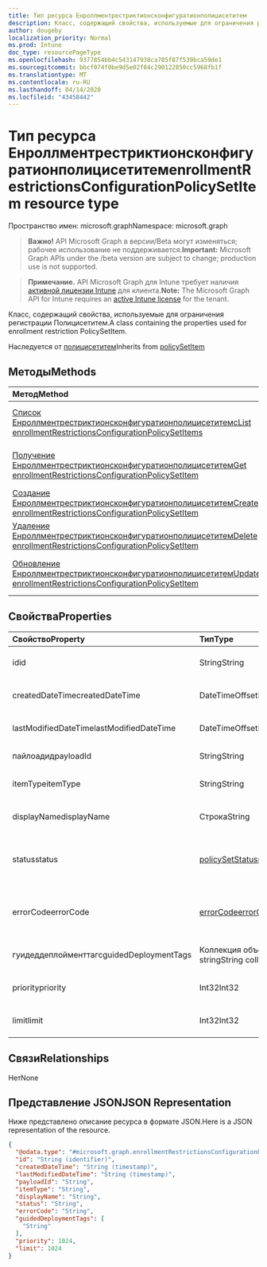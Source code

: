 ```yaml
---
title: Тип ресурса Енроллментрестриктионсконфигуратионполицисетитем
description: Класс, содержащий свойства, используемые для ограничения регистрации Полицисетитем.
author: dougeby
localization_priority: Normal
ms.prod: Intune
doc_type: resourcePageType
ms.openlocfilehash: 9377854bb4c543147938ca785f87f539bca59de1
ms.sourcegitcommit: bbcf074f0be9d5e02f84c290122850cc5968fb1f
ms.translationtype: MT
ms.contentlocale: ru-RU
ms.lasthandoff: 04/14/2020
ms.locfileid: "43458442"
---
```

# <a name="enrollmentrestrictionsconfigurationpolicysetitem-resource-type"></a><span data-ttu-id="a2bf5-103">Тип ресурса Енроллментрестриктионсконфигуратионполицисетитем</span><span class="sxs-lookup"><span data-stu-id="a2bf5-103">enrollmentRestrictionsConfigurationPolicySetItem resource type</span></span>

<span data-ttu-id="a2bf5-104">Пространство имен: microsoft.graph</span><span class="sxs-lookup"><span data-stu-id="a2bf5-104">Namespace: microsoft.graph</span></span>

> <span data-ttu-id="a2bf5-105">**Важно!** API Microsoft Graph в версии/Beta могут изменяться; рабочее использование не поддерживается.</span><span class="sxs-lookup"><span data-stu-id="a2bf5-105">**Important:** Microsoft Graph APIs under the /beta version are subject to change; production use is not supported.</span></span>

> <span data-ttu-id="a2bf5-106">**Примечание.** API Microsoft Graph для Intune требует наличия [активной лицензии Intune](https://go.microsoft.com/fwlink/?linkid=839381) для клиента.</span><span class="sxs-lookup"><span data-stu-id="a2bf5-106">**Note:** The Microsoft Graph API for Intune requires an [active Intune license](https://go.microsoft.com/fwlink/?linkid=839381) for the tenant.</span></span>

<span data-ttu-id="a2bf5-107">Класс, содержащий свойства, используемые для ограничения регистрации Полицисетитем.</span><span class="sxs-lookup"><span data-stu-id="a2bf5-107">A class containing the properties used for enrollment restriction PolicySetItem.</span></span>


<span data-ttu-id="a2bf5-108">Наследуется от [полицисетитем](../resources/intune-policyset-policysetitem.md)</span><span class="sxs-lookup"><span data-stu-id="a2bf5-108">Inherits from [policySetItem](../resources/intune-policyset-policysetitem.md)</span></span>

## <a name="methods"></a><span data-ttu-id="a2bf5-109">Методы</span><span class="sxs-lookup"><span data-stu-id="a2bf5-109">Methods</span></span>
|<span data-ttu-id="a2bf5-110">Метод</span><span class="sxs-lookup"><span data-stu-id="a2bf5-110">Method</span></span>|<span data-ttu-id="a2bf5-111">Возвращаемый тип</span><span class="sxs-lookup"><span data-stu-id="a2bf5-111">Return Type</span></span>|<span data-ttu-id="a2bf5-112">Описание</span><span class="sxs-lookup"><span data-stu-id="a2bf5-112">Description</span></span>|
|:---|:---|:---|
|[<span data-ttu-id="a2bf5-113">Список Енроллментрестриктионсконфигуратионполицисетитемс</span><span class="sxs-lookup"><span data-stu-id="a2bf5-113">List enrollmentRestrictionsConfigurationPolicySetItems</span></span>](../api/intune-policyset-enrollmentrestrictionsconfigurationpolicysetitem-list.md)|<span data-ttu-id="a2bf5-114">Коллекция [енроллментрестриктионсконфигуратионполицисетитем](../resources/intune-policyset-enrollmentrestrictionsconfigurationpolicysetitem.md)</span><span class="sxs-lookup"><span data-stu-id="a2bf5-114">[enrollmentRestrictionsConfigurationPolicySetItem](../resources/intune-policyset-enrollmentrestrictionsconfigurationpolicysetitem.md) collection</span></span>|<span data-ttu-id="a2bf5-115">Список свойств и связей объектов [енроллментрестриктионсконфигуратионполицисетитем](../resources/intune-policyset-enrollmentrestrictionsconfigurationpolicysetitem.md) .</span><span class="sxs-lookup"><span data-stu-id="a2bf5-115">List properties and relationships of the [enrollmentRestrictionsConfigurationPolicySetItem](../resources/intune-policyset-enrollmentrestrictionsconfigurationpolicysetitem.md) objects.</span></span>|
|[<span data-ttu-id="a2bf5-116">Получение Енроллментрестриктионсконфигуратионполицисетитем</span><span class="sxs-lookup"><span data-stu-id="a2bf5-116">Get enrollmentRestrictionsConfigurationPolicySetItem</span></span>](../api/intune-policyset-enrollmentrestrictionsconfigurationpolicysetitem-get.md)|[<span data-ttu-id="a2bf5-117">enrollmentRestrictionsConfigurationPolicySetItem</span><span class="sxs-lookup"><span data-stu-id="a2bf5-117">enrollmentRestrictionsConfigurationPolicySetItem</span></span>](../resources/intune-policyset-enrollmentrestrictionsconfigurationpolicysetitem.md)|<span data-ttu-id="a2bf5-118">Чтение свойств и связей объекта [енроллментрестриктионсконфигуратионполицисетитем](../resources/intune-policyset-enrollmentrestrictionsconfigurationpolicysetitem.md) .</span><span class="sxs-lookup"><span data-stu-id="a2bf5-118">Read properties and relationships of the [enrollmentRestrictionsConfigurationPolicySetItem](../resources/intune-policyset-enrollmentrestrictionsconfigurationpolicysetitem.md) object.</span></span>|
|[<span data-ttu-id="a2bf5-119">Создание Енроллментрестриктионсконфигуратионполицисетитем</span><span class="sxs-lookup"><span data-stu-id="a2bf5-119">Create enrollmentRestrictionsConfigurationPolicySetItem</span></span>](../api/intune-policyset-enrollmentrestrictionsconfigurationpolicysetitem-create.md)|[<span data-ttu-id="a2bf5-120">enrollmentRestrictionsConfigurationPolicySetItem</span><span class="sxs-lookup"><span data-stu-id="a2bf5-120">enrollmentRestrictionsConfigurationPolicySetItem</span></span>](../resources/intune-policyset-enrollmentrestrictionsconfigurationpolicysetitem.md)|<span data-ttu-id="a2bf5-121">Создание нового объекта [енроллментрестриктионсконфигуратионполицисетитем](../resources/intune-policyset-enrollmentrestrictionsconfigurationpolicysetitem.md) .</span><span class="sxs-lookup"><span data-stu-id="a2bf5-121">Create a new [enrollmentRestrictionsConfigurationPolicySetItem](../resources/intune-policyset-enrollmentrestrictionsconfigurationpolicysetitem.md) object.</span></span>|
|[<span data-ttu-id="a2bf5-122">Удаление Енроллментрестриктионсконфигуратионполицисетитем</span><span class="sxs-lookup"><span data-stu-id="a2bf5-122">Delete enrollmentRestrictionsConfigurationPolicySetItem</span></span>](../api/intune-policyset-enrollmentrestrictionsconfigurationpolicysetitem-delete.md)|<span data-ttu-id="a2bf5-123">Нет</span><span class="sxs-lookup"><span data-stu-id="a2bf5-123">None</span></span>|<span data-ttu-id="a2bf5-124">Удаляет объект [енроллментрестриктионсконфигуратионполицисетитем](../resources/intune-policyset-enrollmentrestrictionsconfigurationpolicysetitem.md).</span><span class="sxs-lookup"><span data-stu-id="a2bf5-124">Deletes a [enrollmentRestrictionsConfigurationPolicySetItem](../resources/intune-policyset-enrollmentrestrictionsconfigurationpolicysetitem.md).</span></span>|
|[<span data-ttu-id="a2bf5-125">Обновление Енроллментрестриктионсконфигуратионполицисетитем</span><span class="sxs-lookup"><span data-stu-id="a2bf5-125">Update enrollmentRestrictionsConfigurationPolicySetItem</span></span>](../api/intune-policyset-enrollmentrestrictionsconfigurationpolicysetitem-update.md)|[<span data-ttu-id="a2bf5-126">enrollmentRestrictionsConfigurationPolicySetItem</span><span class="sxs-lookup"><span data-stu-id="a2bf5-126">enrollmentRestrictionsConfigurationPolicySetItem</span></span>](../resources/intune-policyset-enrollmentrestrictionsconfigurationpolicysetitem.md)|<span data-ttu-id="a2bf5-127">Обновление свойств объекта [енроллментрестриктионсконфигуратионполицисетитем](../resources/intune-policyset-enrollmentrestrictionsconfigurationpolicysetitem.md) .</span><span class="sxs-lookup"><span data-stu-id="a2bf5-127">Update the properties of a [enrollmentRestrictionsConfigurationPolicySetItem](../resources/intune-policyset-enrollmentrestrictionsconfigurationpolicysetitem.md) object.</span></span>|

## <a name="properties"></a><span data-ttu-id="a2bf5-128">Свойства</span><span class="sxs-lookup"><span data-stu-id="a2bf5-128">Properties</span></span>
|<span data-ttu-id="a2bf5-129">Свойство</span><span class="sxs-lookup"><span data-stu-id="a2bf5-129">Property</span></span>|<span data-ttu-id="a2bf5-130">Тип</span><span class="sxs-lookup"><span data-stu-id="a2bf5-130">Type</span></span>|<span data-ttu-id="a2bf5-131">Описание</span><span class="sxs-lookup"><span data-stu-id="a2bf5-131">Description</span></span>|
|:---|:---|:---|
|<span data-ttu-id="a2bf5-132">id</span><span class="sxs-lookup"><span data-stu-id="a2bf5-132">id</span></span>|<span data-ttu-id="a2bf5-133">String</span><span class="sxs-lookup"><span data-stu-id="a2bf5-133">String</span></span>|<span data-ttu-id="a2bf5-134">Ключ Мобилеаппполицисетитем.</span><span class="sxs-lookup"><span data-stu-id="a2bf5-134">Key of the MobileAppPolicySetItem.</span></span> <span data-ttu-id="a2bf5-135">Наследуется от [полицисетитем](../resources/intune-policyset-policysetitem.md)</span><span class="sxs-lookup"><span data-stu-id="a2bf5-135">Inherited from [policySetItem](../resources/intune-policyset-policysetitem.md)</span></span>|
|<span data-ttu-id="a2bf5-136">createdDateTime</span><span class="sxs-lookup"><span data-stu-id="a2bf5-136">createdDateTime</span></span>|<span data-ttu-id="a2bf5-137">DateTimeOffset</span><span class="sxs-lookup"><span data-stu-id="a2bf5-137">DateTimeOffset</span></span>|<span data-ttu-id="a2bf5-138">Время создания Полицисетитем.</span><span class="sxs-lookup"><span data-stu-id="a2bf5-138">Creation time of the PolicySetItem.</span></span> <span data-ttu-id="a2bf5-139">Наследуется от [полицисетитем](../resources/intune-policyset-policysetitem.md)</span><span class="sxs-lookup"><span data-stu-id="a2bf5-139">Inherited from [policySetItem](../resources/intune-policyset-policysetitem.md)</span></span>|
|<span data-ttu-id="a2bf5-140">lastModifiedDateTime</span><span class="sxs-lookup"><span data-stu-id="a2bf5-140">lastModifiedDateTime</span></span>|<span data-ttu-id="a2bf5-141">DateTimeOffset</span><span class="sxs-lookup"><span data-stu-id="a2bf5-141">DateTimeOffset</span></span>|<span data-ttu-id="a2bf5-142">Время последнего изменения Полицисетитем.</span><span class="sxs-lookup"><span data-stu-id="a2bf5-142">Last modified time of the PolicySetItem.</span></span> <span data-ttu-id="a2bf5-143">Наследуется от [полицисетитем](../resources/intune-policyset-policysetitem.md)</span><span class="sxs-lookup"><span data-stu-id="a2bf5-143">Inherited from [policySetItem](../resources/intune-policyset-policysetitem.md)</span></span>|
|<span data-ttu-id="a2bf5-144">пайлоадид</span><span class="sxs-lookup"><span data-stu-id="a2bf5-144">payloadId</span></span>|<span data-ttu-id="a2bf5-145">String</span><span class="sxs-lookup"><span data-stu-id="a2bf5-145">String</span></span>|<span data-ttu-id="a2bf5-146">Пайлоадид Полицисетитем.</span><span class="sxs-lookup"><span data-stu-id="a2bf5-146">PayloadId of the PolicySetItem.</span></span> <span data-ttu-id="a2bf5-147">Наследуется от [полицисетитем](../resources/intune-policyset-policysetitem.md)</span><span class="sxs-lookup"><span data-stu-id="a2bf5-147">Inherited from [policySetItem](../resources/intune-policyset-policysetitem.md)</span></span>|
|<span data-ttu-id="a2bf5-148">itemType</span><span class="sxs-lookup"><span data-stu-id="a2bf5-148">itemType</span></span>|<span data-ttu-id="a2bf5-149">String</span><span class="sxs-lookup"><span data-stu-id="a2bf5-149">String</span></span>|<span data-ttu-id="a2bf5-150">Полицисеттипе Полицисетитем.</span><span class="sxs-lookup"><span data-stu-id="a2bf5-150">policySetType of the PolicySetItem.</span></span> <span data-ttu-id="a2bf5-151">Наследуется от [полицисетитем](../resources/intune-policyset-policysetitem.md)</span><span class="sxs-lookup"><span data-stu-id="a2bf5-151">Inherited from [policySetItem](../resources/intune-policyset-policysetitem.md)</span></span>|
|<span data-ttu-id="a2bf5-152">displayName</span><span class="sxs-lookup"><span data-stu-id="a2bf5-152">displayName</span></span>|<span data-ttu-id="a2bf5-153">Строка</span><span class="sxs-lookup"><span data-stu-id="a2bf5-153">String</span></span>|<span data-ttu-id="a2bf5-154">DisplayName объекта Полицисетитем.</span><span class="sxs-lookup"><span data-stu-id="a2bf5-154">DisplayName of the PolicySetItem.</span></span> <span data-ttu-id="a2bf5-155">Наследуется от [полицисетитем](../resources/intune-policyset-policysetitem.md)</span><span class="sxs-lookup"><span data-stu-id="a2bf5-155">Inherited from [policySetItem](../resources/intune-policyset-policysetitem.md)</span></span>|
|<span data-ttu-id="a2bf5-156">status</span><span class="sxs-lookup"><span data-stu-id="a2bf5-156">status</span></span>|[<span data-ttu-id="a2bf5-157">policySetStatus</span><span class="sxs-lookup"><span data-stu-id="a2bf5-157">policySetStatus</span></span>](../resources/intune-policyset-policysetstatus.md)|<span data-ttu-id="a2bf5-158">Состояние Полицисетитем.</span><span class="sxs-lookup"><span data-stu-id="a2bf5-158">Status of the PolicySetItem.</span></span> <span data-ttu-id="a2bf5-159">Наследуется от [полицисетитем](../resources/intune-policyset-policysetitem.md).</span><span class="sxs-lookup"><span data-stu-id="a2bf5-159">Inherited from [policySetItem](../resources/intune-policyset-policysetitem.md).</span></span> <span data-ttu-id="a2bf5-160">Возможные значения: `unknown`, `validating`, `partialSuccess`, `success`, `error`, `notAssigned`.</span><span class="sxs-lookup"><span data-stu-id="a2bf5-160">Possible values are: `unknown`, `validating`, `partialSuccess`, `success`, `error`, `notAssigned`.</span></span>|
|<span data-ttu-id="a2bf5-161">errorCode</span><span class="sxs-lookup"><span data-stu-id="a2bf5-161">errorCode</span></span>|[<span data-ttu-id="a2bf5-162">errorCode</span><span class="sxs-lookup"><span data-stu-id="a2bf5-162">errorCode</span></span>](../resources/intune-policyset-errorcode.md)|<span data-ttu-id="a2bf5-163">Код ошибки (при возникновении ошибки).</span><span class="sxs-lookup"><span data-stu-id="a2bf5-163">Error code if any occured.</span></span> <span data-ttu-id="a2bf5-164">Наследуется от [полицисетитем](../resources/intune-policyset-policysetitem.md).</span><span class="sxs-lookup"><span data-stu-id="a2bf5-164">Inherited from [policySetItem](../resources/intune-policyset-policysetitem.md).</span></span> <span data-ttu-id="a2bf5-165">Возможные значения: `noError`, `unauthorized`, `notFound`, `deleted`.</span><span class="sxs-lookup"><span data-stu-id="a2bf5-165">Possible values are: `noError`, `unauthorized`, `notFound`, `deleted`.</span></span>|
|<span data-ttu-id="a2bf5-166">гуидеддеплойменттагс</span><span class="sxs-lookup"><span data-stu-id="a2bf5-166">guidedDeploymentTags</span></span>|<span data-ttu-id="a2bf5-167">Коллекция объектов string</span><span class="sxs-lookup"><span data-stu-id="a2bf5-167">String collection</span></span>|<span data-ttu-id="a2bf5-168">Теги управляемого развертывания, унаследованные от [полицисетитем](../resources/intune-policyset-policysetitem.md)</span><span class="sxs-lookup"><span data-stu-id="a2bf5-168">Tags of the guided deployment Inherited from [policySetItem](../resources/intune-policyset-policysetitem.md)</span></span>|
|<span data-ttu-id="a2bf5-169">priority</span><span class="sxs-lookup"><span data-stu-id="a2bf5-169">priority</span></span>|<span data-ttu-id="a2bf5-170">Int32</span><span class="sxs-lookup"><span data-stu-id="a2bf5-170">Int32</span></span>|<span data-ttu-id="a2bf5-171">Приоритет Енроллментрестриктионсконфигуратионполицисетитем.</span><span class="sxs-lookup"><span data-stu-id="a2bf5-171">Priority of the EnrollmentRestrictionsConfigurationPolicySetItem.</span></span>|
|<span data-ttu-id="a2bf5-172">limit</span><span class="sxs-lookup"><span data-stu-id="a2bf5-172">limit</span></span>|<span data-ttu-id="a2bf5-173">Int32</span><span class="sxs-lookup"><span data-stu-id="a2bf5-173">Int32</span></span>|<span data-ttu-id="a2bf5-174">Ограничения для Енроллментрестриктионсконфигуратионполицисетитем.</span><span class="sxs-lookup"><span data-stu-id="a2bf5-174">Limit of the EnrollmentRestrictionsConfigurationPolicySetItem.</span></span>|

## <a name="relationships"></a><span data-ttu-id="a2bf5-175">Связи</span><span class="sxs-lookup"><span data-stu-id="a2bf5-175">Relationships</span></span>
<span data-ttu-id="a2bf5-176">Нет</span><span class="sxs-lookup"><span data-stu-id="a2bf5-176">None</span></span>

## <a name="json-representation"></a><span data-ttu-id="a2bf5-177">Представление JSON</span><span class="sxs-lookup"><span data-stu-id="a2bf5-177">JSON Representation</span></span>
<span data-ttu-id="a2bf5-178">Ниже представлено описание ресурса в формате JSON.</span><span class="sxs-lookup"><span data-stu-id="a2bf5-178">Here is a JSON representation of the resource.</span></span>
<!-- {
  "blockType": "resource",
  "keyProperty": "id",
  "@odata.type": "microsoft.graph.enrollmentRestrictionsConfigurationPolicySetItem"
}
-->
``` json
{
  "@odata.type": "#microsoft.graph.enrollmentRestrictionsConfigurationPolicySetItem",
  "id": "String (identifier)",
  "createdDateTime": "String (timestamp)",
  "lastModifiedDateTime": "String (timestamp)",
  "payloadId": "String",
  "itemType": "String",
  "displayName": "String",
  "status": "String",
  "errorCode": "String",
  "guidedDeploymentTags": [
    "String"
  ],
  "priority": 1024,
  "limit": 1024
}
```



